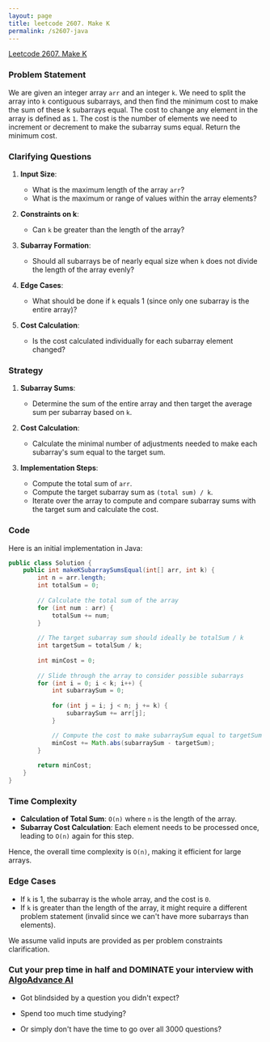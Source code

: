 ```yaml
---
layout: page
title: leetcode 2607. Make K
permalink: /s2607-java
---
```

[Leetcode 2607. Make K](https://algoadvance.github.io/algoadvance/l2607)
### Problem Statement

We are given an integer array `arr` and an integer `k`. We need to split the array into `k` contiguous subarrays, and then find the minimum cost to make the sum of these k subarrays equal. The cost to change any element in the array is defined as `1`. The cost is the number of elements we need to increment or decrement to make the subarray sums equal. Return the minimum cost.

### Clarifying Questions

1. **Input Size**:
   - What is the maximum length of the array `arr`?
   - What is the maximum or range of values within the array elements?

2. **Constraints on k**:
   - Can `k` be greater than the length of the array?

3. **Subarray Formation**:
   - Should all subarrays be of nearly equal size when `k` does not divide the length of the array evenly?

4. **Edge Cases**:
   - What should be done if `k` equals 1 (since only one subarray is the entire array)?

5. **Cost Calculation**:
   - Is the cost calculated individually for each subarray element changed?
 
### Strategy

1. **Subarray Sums**:
   - Determine the sum of the entire array and then target the average sum per subarray based on `k`.

2. **Cost Calculation**:
   - Calculate the minimal number of adjustments needed to make each subarray's sum equal to the target sum.

3. **Implementation Steps**:
   - Compute the total sum of `arr`.
   - Compute the target subarray sum as `(total sum) / k`.
   - Iterate over the array to compute and compare subarray sums with the target sum and calculate the cost.

### Code

Here is an initial implementation in Java:

```java
public class Solution {
    public int makeKSubarraySumsEqual(int[] arr, int k) {
        int n = arr.length;
        int totalSum = 0;
        
        // Calculate the total sum of the array
        for (int num : arr) {
            totalSum += num;
        }
        
        // The target subarray sum should ideally be totalSum / k
        int targetSum = totalSum / k;
        
        int minCost = 0;
        
        // Slide through the array to consider possible subarrays
        for (int i = 0; i < k; i++) {
            int subarraySum = 0;
            
            for (int j = i; j < n; j += k) {
                subarraySum += arr[j];
            }

            // Compute the cost to make subarraySum equal to targetSum
            minCost += Math.abs(subarraySum - targetSum);
        }
        
        return minCost;
    }
}
```

### Time Complexity

- **Calculation of Total Sum**: `O(n)` where `n` is the length of the array.
- **Subarray Cost Calculation**: Each element needs to be processed once, leading to `O(n)` again for this step.

Hence, the overall time complexity is `O(n)`, making it efficient for large arrays.

### Edge Cases

- If `k` is 1, the subarray is the whole array, and the cost is `0`.
- If `k` is greater than the length of the array, it might require a different problem statement (invalid since we can't have more subarrays than elements).

We assume valid inputs are provided as per problem constraints clarification.


### Cut your prep time in half and DOMINATE your interview with [AlgoAdvance AI](https://algoAdvance.com)

- Got blindsided by a question you didn't expect?

- Spend too much time studying?

- Or simply don't have the time to go over all 3000 questions?

